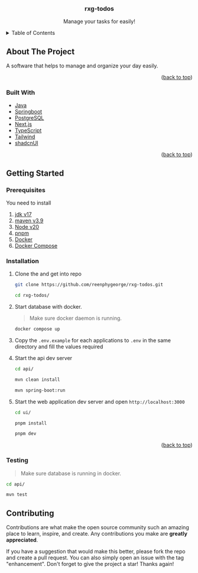 <!-- PROJECT LOGO -->
<br />
<div align="center">
  <h3 align="center">rxg-todos</h3>
  <p align="center">
    Manage your tasks for easily! 
    <br />
  </p>
</div>

<!-- TABLE OF CONTENTS -->
<details>
  <summary>Table of Contents</summary>
  <ol>
    <li>
      <a href="#about-the-project">About The Project</a>
      <ul>
        <li><a href="#built-with">Built With</a></li>
      </ul>
    </li>
    <li>
      <a href="#getting-started">Getting Started</a>
      <ul>
        <li><a href="#prerequisites">Prerequisites</a></li>
        <li><a href="#installation">Installation</a></li>
        <li><a href="#testing">Installation</a></li>
      </ul>
    </li>
  </ol>
</details>

<!-- ABOUT THE PROJECT -->

## About The Project

A software that helps to manage and organize your day easily.

<p align="right">(<a href="#top">back to top</a>)</p>

### Built With

- [Java](https://www.java.com/en/)
- [Springboot](https://spring.io/projects/spring-boot)
- [PostgreSQL](https://www.postgresql.org/)
- [Next.js](https://nextjs.org/)
- [TypeScript](https://www.typescriptlang.org/)
- [Tailwind](https://tailwindcss.com/)
- [shadcnUI](https://ui.shadcn.com/)

<p align="right">(<a href="#top">back to top</a>)</p>

<!-- GETTING STARTED -->

## Getting Started

### Prerequisites

You need to install

1. [jdk v17](https://www.oracle.com/in/java/technologies/downloads/#java17)
2. [maven v3.9](https://maven.apache.org/download.cgi)
3. [Node v20](https://nodejs.org/en/)
4. [pnpm](https://pnpm.io/)
5. [Docker](https://docs.docker.com/get-docker/)
6. [Docker Compose](https://docs.docker.com/compose/install/)

### Installation

1. Clone the and get into repo

   ```sh
   git clone https://github.com/reenphygeorge/rxg-todos.git
   ```
   
   ```sh
   cd rxg-todos/
   ```

2. Start database with docker.

   > Make sure docker daemon is running.

   ```sh
   docker compose up
   ```

3. Copy the `.env.example` for each applications to `.env` in the same directory and fill the values required

4. Start the api dev server

   ```sh
   cd api/
   ```
   ```sh
   mvn clean install
   ```
   ```sh
   mvn spring-boot:run
   ```

5. Start the web application dev server and open `http://localhost:3000`

   ```sh
   cd ui/
   ```
   ```sh
   pnpm install
   ```
   ```sh
   pnpm dev
   ```
   
<p align="right">(<a href="#top">back to top</a>)</p>

### Testing

> Make sure database is running in docker.

   ```sh
   cd api/
   ```
   
   ```sh
   mvn test
   ```

## Contributing

Contributions are what make the open source community such an amazing place to learn, inspire, and create. Any contributions you make are **greatly appreciated**.

If you have a suggestion that would make this better, please fork the repo and create a pull request. You can also simply open an issue with the tag "enhancement".
Don't forget to give the project a star! Thanks again!
